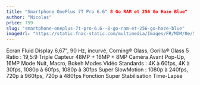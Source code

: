 ```yaml
---
title: "Smartphone OnePlus 7T Pro 6.6" 8 Go RAM et 256 Go Haze Blue"
author: "Nicolas"
price: 759
slug: "smartphone-oneplus-7t-pro-6.6--8-go-ram-et-256-go-haze-blue"
imageUrl: "https://static.fnac-static.com/multimedia/Images/FR/MDM/0e/55/c3/12801294/1540-1/tsp20191009190728/Smartphone-OnePlus-7T-Pro-6-6-8-Go-RAM-et-256-Go-Haze-Blue.jpg"
---
```


Ecran Fluid Display 6,67", 90 Hz, incurvé, Corning® Glass, Gorilla® Glass 5
Ratio : 19,5:9
Triple Capteur 48MP + 16MP + 8MP
Caméra Avant Pop-Up, 16MP
Mode Nuit, Macro, Bokeh
Modes Vidéo Standards : 4K à 60fps, 4K à 30fps, 1080p à 60fps, 1080p à 30fps
Super SlowMotion : 1080p à 240fps, 720p à 960fps, 720p à 480fps
Fonction Super Stabilisation
Time-Lapse
